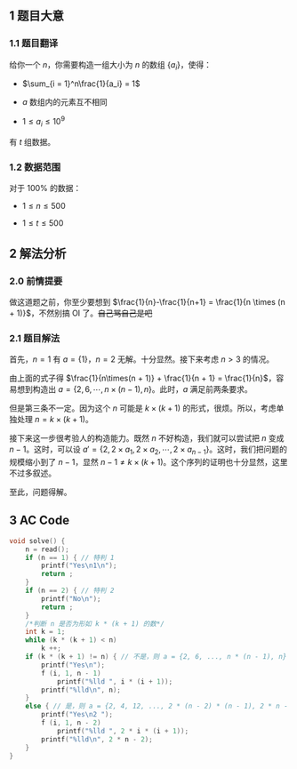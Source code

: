 ## 1 题目大意

### 1.1 题目翻译

给你一个 $n$，你需要构造一组大小为 $n$ 的数组 $\{a_i\}$，使得：

- $\sum_{i = 1}^n\frac{1}{a_i} = 1$

- $a$ 数组内的元素互不相同

- $1 \leq a_i \leq 10^9$

有 $t$ 组数据。

### 1.2 数据范围

对于 $100\%$ 的数据：

- $1 \leq n \leq 500$

- $1 \leq t \leq 500$

## 2 解法分析

### 2.0 前情提要

做这道题之前，你至少要想到 $\frac{1}{n}-\frac{1}{n+1} = \frac{1}{n \times (n + 1)}$，不然别搞 OI 了。~~自己骂自己是吧~~

### 2.1 题目解法

首先，$n = 1$ 有 $a = \{1\}$，$n = 2$ 无解。十分显然。接下来考虑 $n > 3$ 的情况。

由上面的式子得 $\frac{1}{n\times(n + 1)} + \frac{1}{n + 1} = \frac{1}{n}$，容易想到构造出 $a = \{2, 6, \cdots, n \times (n - 1), n\}$。此时，$a$ 满足前两条要求。

但是第三条不一定。因为这个 $n$ 可能是 $k \times (k + 1)$ 的形式，很烦。所以，考虑单独处理 $n = k \times (k + 1)$。

接下来这一步很考验人的构造能力。既然 $n$ 不好构造，我们就可以尝试把 $n$ 变成 $n-1$。这时，可以设 $a' = \{2, 2 \times a_1, 2 \times a_2, \cdots, 2 \times a_{n - 1}\}$。这时，我们把问题的规模缩小到了 $n - 1$，显然 $n - 1 \neq k \times (k + 1)$。这个序列的证明也十分显然，这里不过多叙述。

至此，问题得解。

## 3 AC Code

```cpp
void solve() {
    n = read();
    if (n == 1) { // 特判 1
        printf("Yes\n1\n");
        return ;
    }
    if (n == 2) { // 特判 2
        printf("No\n");
        return ;
    }
    /*判断 n 是否为形如 k * (k + 1) 的数*/
    int k = 1;
    while (k * (k + 1) < n)
        k ++;
    if (k * (k + 1) != n) { // 不是，则 a = {2, 6, ..., n * (n - 1), n}
        printf("Yes\n");
        f (i, 1, n - 1)
            printf("%lld ", i * (i + 1));
        printf("%lld\n", n);
    }
    else { // 是，则 a = {2, 4, 12, ..., 2 * (n - 2) * (n - 1), 2 * n - 2}
        printf("Yes\n2 ");
        f (i, 1, n - 2)
            printf("%lld ", 2 * i * (i + 1));
        printf("%lld\n", 2 * n - 2);
    }
}
```